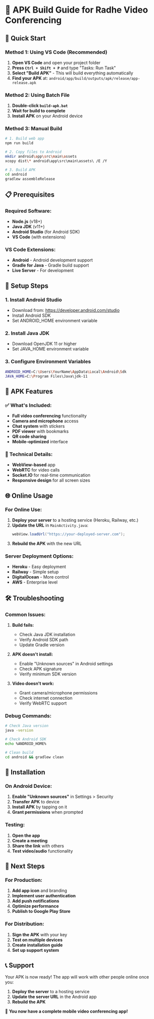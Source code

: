 # 📱 APK Build Guide for Radhe Video Conferencing

## 🚀 Quick Start

### Method 1: Using VS Code (Recommended)

1. **Open VS Code** and open your project folder
2. **Press `Ctrl + Shift + P`** and type "Tasks: Run Task"
3. **Select "Build APK"** - This will build everything automatically
4. **Find your APK** at: `android/app/build/outputs/apk/release/app-release.apk`

### Method 2: Using Batch File

1. **Double-click `build-apk.bat`**
2. **Wait for build to complete**
3. **Install APK** on your Android device

### Method 3: Manual Build

```bash
# 1. Build web app
npm run build

# 2. Copy files to Android
mkdir android\app\src\main\assets
xcopy dist\* android\app\src\main\assets\ /E /Y

# 3. Build APK
cd android
gradlew assembleRelease
```

## 📋 Prerequisites

### Required Software:
- **Node.js** (v18+)
- **Java JDK** (v11+)
- **Android Studio** (for Android SDK)
- **VS Code** (with extensions)

### VS Code Extensions:
- **Android** - Android development support
- **Gradle for Java** - Gradle build support
- **Live Server** - For development

## 🔧 Setup Steps

### 1. Install Android Studio
- Download from: https://developer.android.com/studio
- Install Android SDK
- Set ANDROID_HOME environment variable

### 2. Install Java JDK
- Download OpenJDK 11 or higher
- Set JAVA_HOME environment variable

### 3. Configure Environment Variables
```bash
ANDROID_HOME=C:\Users\YourName\AppData\Local\Android\Sdk
JAVA_HOME=C:\Program Files\Java\jdk-11
```

## 📱 APK Features

### ✅ What's Included:
- **Full video conferencing** functionality
- **Camera and microphone** access
- **Chat system** with stickers
- **PDF viewer** with bookmarks
- **QR code sharing**
- **Mobile-optimized** interface

### 🔧 Technical Details:
- **WebView-based** app
- **WebRTC** for video calls
- **Socket.IO** for real-time communication
- **Responsive design** for all screen sizes

## 🌐 Online Usage

### For Online Use:
1. **Deploy your server** to a hosting service (Heroku, Railway, etc.)
2. **Update the URL** in `MainActivity.java`:
   ```java
   webView.loadUrl("https://your-deployed-server.com");
   ```
3. **Rebuild the APK** with the new URL

### Server Deployment Options:
- **Heroku** - Easy deployment
- **Railway** - Simple setup
- **DigitalOcean** - More control
- **AWS** - Enterprise level

## 🛠️ Troubleshooting

### Common Issues:

1. **Build fails:**
   - Check Java JDK installation
   - Verify Android SDK path
   - Update Gradle version

2. **APK doesn't install:**
   - Enable "Unknown sources" in Android settings
   - Check APK signature
   - Verify minimum SDK version

3. **Video doesn't work:**
   - Grant camera/microphone permissions
   - Check internet connection
   - Verify WebRTC support

### Debug Commands:
```bash
# Check Java version
java -version

# Check Android SDK
echo %ANDROID_HOME%

# Clean build
cd android && gradlew clean
```

## 📱 Installation

### On Android Device:
1. **Enable "Unknown sources"** in Settings > Security
2. **Transfer APK** to device
3. **Install APK** by tapping on it
4. **Grant permissions** when prompted

### Testing:
1. **Open the app**
2. **Create a meeting**
3. **Share the link** with others
4. **Test video/audio** functionality

## 🚀 Next Steps

### For Production:
1. **Add app icon** and branding
2. **Implement user authentication**
3. **Add push notifications**
4. **Optimize performance**
5. **Publish to Google Play Store**

### For Distribution:
1. **Sign the APK** with your key
2. **Test on multiple devices**
3. **Create installation guide**
4. **Set up support system**

## 📞 Support

Your APK is now ready! The app will work with other people online once you:
1. **Deploy the server** to a hosting service
2. **Update the server URL** in the Android app
3. **Rebuild the APK**

🎉 **You now have a complete mobile video conferencing app!**
